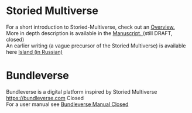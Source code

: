 # Storied Multiverse
For a short introduction to Storied-Multiverse, check out an <a href="https://storiedmultiverse.github.io/overview/" target="_blank"> Overview. </a> 
<br>
More in depth description is available in the <a href="https://storiedmultiverse.github.io/manuscript/XXX" target="_blank"> Manuscript. </a> (still DRAFT, closed) 
<br>
An earlier writing (a vague precursor of the Storied Multiverse) is available here <a href="https://storiedmultiverse.github.io/island/" target="_blank"> Island (in Russian) </a>
<br>

# Bundleverse
Bundleverse is a digital platform inspired by Storied Multiverse <a href="https://bundleverse.com/XXX" target="_blank"> https://bundleverse.com Closed </a>
<br>
For a user manual see <a href="https://storiedmultiverse.github.io/bundleverse_manual/" target="_blank"> Bundleverse Manual Closed </a> 
<br>

